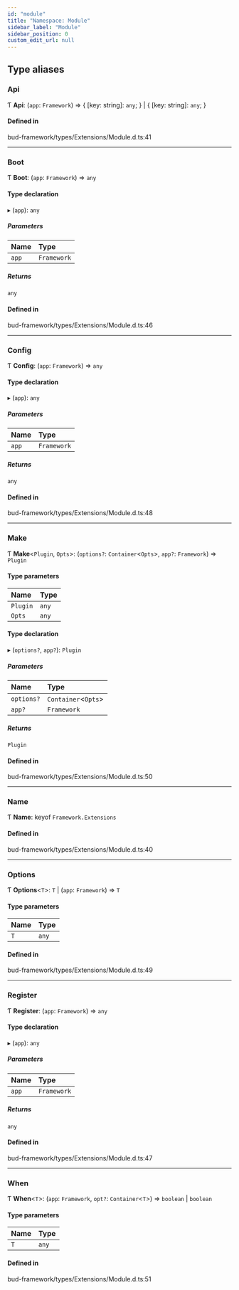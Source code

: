 ```yaml
---
id: "module"
title: "Namespace: Module"
sidebar_label: "Module"
sidebar_position: 0
custom_edit_url: null
---
```


## Type aliases

### Api

Ƭ **Api**: (`app`: `Framework`) => { [key: string]: `any`;  } \| { [key: string]: `any`;  }

#### Defined in

bud-framework/types/Extensions/Module.d.ts:41

___

### Boot

Ƭ **Boot**: (`app`: `Framework`) => `any`

#### Type declaration

▸ (`app`): `any`

##### Parameters

| Name | Type |
| :------ | :------ |
| `app` | `Framework` |

##### Returns

`any`

#### Defined in

bud-framework/types/Extensions/Module.d.ts:46

___

### Config

Ƭ **Config**: (`app`: `Framework`) => `any`

#### Type declaration

▸ (`app`): `any`

##### Parameters

| Name | Type |
| :------ | :------ |
| `app` | `Framework` |

##### Returns

`any`

#### Defined in

bud-framework/types/Extensions/Module.d.ts:48

___

### Make

Ƭ **Make**<`Plugin`, `Opts`\>: (`options?`: `Container`<`Opts`\>, `app?`: `Framework`) => `Plugin`

#### Type parameters

| Name | Type |
| :------ | :------ |
| `Plugin` | `any` |
| `Opts` | `any` |

#### Type declaration

▸ (`options?`, `app?`): `Plugin`

##### Parameters

| Name | Type |
| :------ | :------ |
| `options?` | `Container`<`Opts`\> |
| `app?` | `Framework` |

##### Returns

`Plugin`

#### Defined in

bud-framework/types/Extensions/Module.d.ts:50

___

### Name

Ƭ **Name**: keyof `Framework.Extensions`

#### Defined in

bud-framework/types/Extensions/Module.d.ts:40

___

### Options

Ƭ **Options**<`T`\>: `T` \| (`app`: `Framework`) => `T`

#### Type parameters

| Name | Type |
| :------ | :------ |
| `T` | `any` |

#### Defined in

bud-framework/types/Extensions/Module.d.ts:49

___

### Register

Ƭ **Register**: (`app`: `Framework`) => `any`

#### Type declaration

▸ (`app`): `any`

##### Parameters

| Name | Type |
| :------ | :------ |
| `app` | `Framework` |

##### Returns

`any`

#### Defined in

bud-framework/types/Extensions/Module.d.ts:47

___

### When

Ƭ **When**<`T`\>: (`app`: `Framework`, `opt?`: `Container`<`T`\>) => `boolean` \| `boolean`

#### Type parameters

| Name | Type |
| :------ | :------ |
| `T` | `any` |

#### Defined in

bud-framework/types/Extensions/Module.d.ts:51
